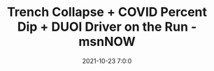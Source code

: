 ---
"title": "Trench Collapse + COVID Percent Dip + DUOI Driver on the Run - msnNOW"
"date": "2021-10-23 7:0:0"
"feed_name": "GOOGLENEWSCONSTRUCTION"
"feed_website": "https://news.google.com/search?q=construction%2Bincident&hl=en-US&gl=US&ceid=US:en"
"feed_rss": "https://news.google.com/rss/search?q=construction%2Bincident&hl=en-US&gl=US&ceid=US:en"
"link": "https://www.msn.com/en-us/news/us/%F0%9F%8C%B1-trench-collapse-plus-covid-percent-dip-plus-duoi-driver-on-the-run/ar-AAPS1d6"
"source": "{'href': 'https://www.msn.com', 'title': 'msnNOW'}"
"file": "_posts/2021-1-1-35b48ebac6cc21ec19822b1e0921d2ab479fc305.md"
"accident": "0"
"drilling": "0"
"dead": "0"
"injured": "0"
"arrested": "0"
"place": "unknown place"
"where": "unknown site"
"causes": "unknown"
"place_uri": "unknown place"
---